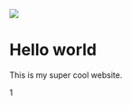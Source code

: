 ![](https://image.redbull.com/rbcom/010/2016-08-31/1331815085727_1/0100/0/1/la-photo-de-russell-b-qui-a-choqu%C3%A9-la-plan%C3%A8te-surf.jpg)

# Hello world

This is my super cool website.

1
